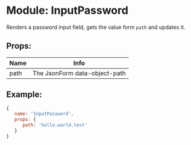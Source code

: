 # Module: InputPassword

Renders a password input field, gets the value form `path` and updates it.

## Props:

Name | Info
---- | -----------------------------
path | The JsonForm data-object-path

## Example:

```js
{
   name: 'InputPassword',
   props: {
      path: 'hello.world.test'
   }
}
```
